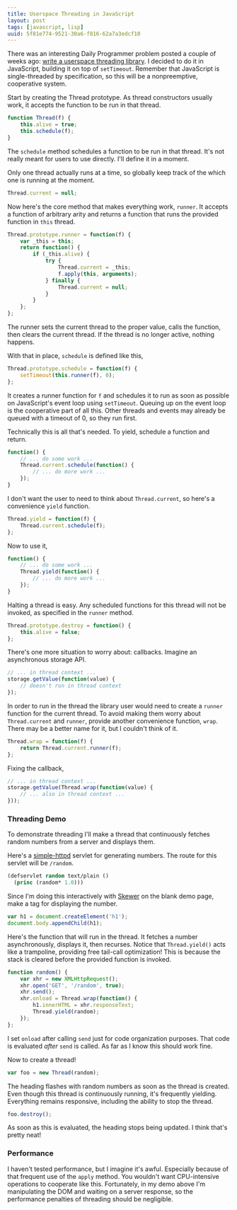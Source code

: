 ```yaml
---
title: Userspace Threading in JavaScript
layout: post
tags: [javascript, lisp]
uuid: 5f81e774-9521-30a6-f816-62a7a3edcf10
---
```


There was an interesting Daily Programmer problem posted a couple of
weeks ago: [write a userspace threading library][dp]. I decided to do
it in JavaScript, building it on top of `setTimeout`. Remember that
JavaScript is single-threaded by specification, so this will be a
nonpreemptive, cooperative system.

Start by creating the Thread prototype. As thread constructors usually
work, it accepts the function to be run in that thread.

~~~javascript
function Thread(f) {
    this.alive = true;
    this.schedule(f);
}
~~~

The `schedule` method schedules a function to be run in that thread.
It's not really meant for users to use directly. I'll define it in a
moment.

Only one thread actually runs at a time, so globally keep track of the
which one is running at the moment.

~~~javascript
Thread.current = null;
~~~

Now here's the core method that makes everything work, `runner`. It
accepts a function of arbitrary arity and returns a function that runs
the provided function in `this` thread.

~~~javascript
Thread.prototype.runner = function(f) {
    var _this = this;
    return function() {
        if (_this.alive) {
            try {
                Thread.current = _this;
                f.apply(this, arguments);
            } finally {
                Thread.current = null;
            }
        }
    };
};
~~~

The runner sets the current thread to the proper value, calls the
function, then clears the current thread. If the thread is no longer
active, nothing happens.

With that in place, `schedule` is defined like this,

~~~javascript
Thread.prototype.schedule = function(f) {
    setTimeout(this.runner(f), 0);
};
~~~

It creates a runner function for `f` and schedules it to run as soon
as possible on JavaScript's event loop using `setTimeout`. Queuing up
on the event loop is the cooperative part of all this. Other threads
and events may already be queued with a timeout of 0, so they run
first.

Technically this is all that's needed. To yield, schedule a function
and return.

~~~javascript
function() {
    // ... do some work ...
    Thread.current.schedule(function() {
        // ... do more work ...
    });
}
~~~

I don't want the user to need to think about `Thread.current`, so
here's a convenience `yield` function.

~~~javascript
Thread.yield = function(f) {
    Thread.current.schedule(f);
};
~~~

Now to use it,

~~~javascript
function() {
    // ... do some work ...
    Thread.yield(function() {
        // ... do more work ...
    });
}
~~~

Halting a thread is easy. Any scheduled functions for this thread will
not be invoked, as specified in the `runner` method.

~~~javascript
Thread.prototype.destroy = function() {
    this.alive = false;
};
~~~

There's one more situation to worry about: callbacks. Imagine an
asynchronous storage API.

~~~javascript
// ... in thread context ...
storage.getValue(function(value) {
    // doesn't run in thread context
});
~~~

In order to run in the thread the library user would need to create a
`runner` function for the current thread. To avoid making them worry
about `Thread.current` and `runner`, provide another convenience
function, `wrap`. There may be a better name for it, but I couldn't
think of it.

~~~javascript
Thread.wrap = function(f) {
    return Thread.current.runner(f);
};
~~~

Fixing the callback,

~~~javascript
// ... in thread context ...
storage.getValue(Thread.wrap(function(value) {
    // ... also in thread context ...
}));
~~~

### Threading Demo

To demonstrate threading I'll make a thread that continuously fetches
random numbers from a server and displays them.

Here's a [simple-httpd](/blog/2012/08/20/) servlet for generating
numbers. The route for this servlet will be `/random`.

~~~cl
(defservlet random text/plain ()
  (princ (random* 1.0)))
~~~

Since I'm doing this interactively with [Skewer](/blog/2012/10/31/) on
the blank demo page, make a tag for displaying the number.

~~~javascript
var h1 = document.createElement('h1');
document.body.appendChild(h1);
~~~

Here's the function that will run in the thread. It fetches a number
asynchronously, displays it, then recurses. Notice that
`Thread.yield()` acts like a trampoline, providing free tail-call
optimization! This is because the stack is cleared before the provided
function is invoked.

~~~javascript
function random() {
    var xhr = new XMLHttpRequest();
    xhr.open('GET', '/random', true);
    xhr.send();
    xhr.onload = Thread.wrap(function() {
        h1.innerHTML = xhr.responseText;
        Thread.yield(random);
    });
};
~~~

I set `onload` after calling `send` just for code organization
purposes. That code is evaluated *after* `send` is called. As far as I
know this should work fine.

Now to create a thread!

~~~javascript
var foo = new Thread(random);
~~~

The heading flashes with random numbers as soon as the thread is
created. Even though this thread is continuously running, it's
frequently yielding. Everything remains responsive, including the
ability to stop the thread.

~~~javascript
foo.destroy();
~~~

As soon as this is evaluated, the heading stops being updated. I think
that's pretty neat!

### Performance

I haven't tested performance, but I imagine it's awful. Especially
because of that frequent use of the `apply` method. You wouldn't want
CPU-intensive operations to cooperate like this. Fortunately, in my
demo above I'm manipulating the DOM and waiting on a server response,
so the performance penalties of threading should be negligible.


[dp]: http://redd.it/1ceai7
